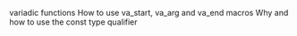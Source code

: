  variadic functions
How to use va_start, va_arg and va_end macros
Why and how to use the const type qualifier
